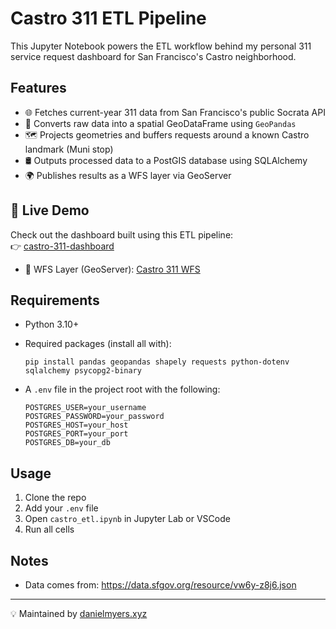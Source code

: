 

# Castro 311 ETL Pipeline

This Jupyter Notebook powers the ETL workflow behind my personal 311 service request dashboard for San Francisco's Castro neighborhood.

## Features

- 🌐 Fetches current-year 311 data from San Francisco's public Socrata API
- 📍 Converts raw data into a spatial GeoDataFrame using `GeoPandas`
- 🗺️ Projects geometries and buffers requests around a known Castro landmark (Muni stop)
- 🛢️ Outputs processed data to a PostGIS database using SQLAlchemy
- 🌍 Publishes results as a WFS layer via GeoServer

## 🚀 Live Demo

Check out the dashboard built using this ETL pipeline:  
👉 [castro-311-dashboard](https://github.com/danielmyers-xyz/castro-311-dashboard)
- 🔗 WFS Layer (GeoServer): [Castro 311 WFS](https://geoserver.danielmyers.xyz/geoserver/census/castro_311/ows?service=WFS&acceptversions=2.0.0&request=GetCapabilities)

## Requirements

- Python 3.10+
- Required packages (install all with):
  ```
  pip install pandas geopandas shapely requests python-dotenv sqlalchemy psycopg2-binary
  ```

- A `.env` file in the project root with the following:
  ```
  POSTGRES_USER=your_username
  POSTGRES_PASSWORD=your_password
  POSTGRES_HOST=your_host
  POSTGRES_PORT=your_port
  POSTGRES_DB=your_db
  ```

## Usage

1. Clone the repo
2. Add your `.env` file
3. Open `castro_etl.ipynb` in Jupyter Lab or VSCode
4. Run all cells

## Notes

- Data comes from: https://data.sfgov.org/resource/vw6y-z8j6.json

---

💡 Maintained by [danielmyers.xyz](https://danielmyers.xyz)
